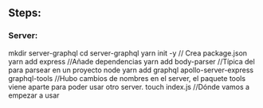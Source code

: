 ## Steps:

### Server:
  mkdir server-graphql
  cd server-graphql
  yarn init -y  // Crea package.json
  yarn add express //Añade dependencias
  yarn add body-parser //Típica del para parsear en un proyecto node
  yarn add graphql apollo-server-express graphql-tools //Hubo cambios de nombres en el server, el paquete tools viene aparte para poder usar otro server.
  touch index.js //Dónde vamos a empezar a usar




  
